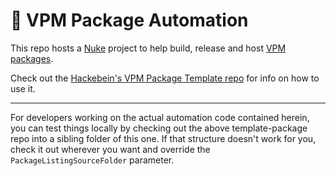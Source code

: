 # 🤖 VPM Package Automation

This repo hosts a [Nuke](https://nuke.build/) project to help build, release and host [VPM packages](https://vcc.docs.vrchat.com/vpm/packages).

Check out the [Hackebein's VPM Package Template repo](https://github.com/hackebein/template-package) for info on how to use it.

---
For developers working on the actual automation code contained herein, you can test things locally by checking out the above template-package repo into a sibling folder of this one. If that structure doesn't work for you, check it out wherever you want and override the `PackageListingSourceFolder` parameter.